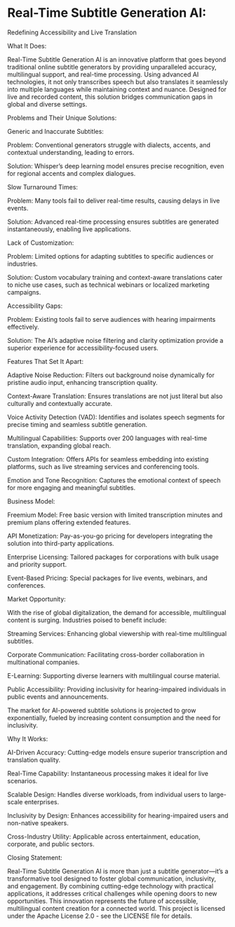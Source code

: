 # Real-Time Subtitle Generation AI:  
Redefining Accessibility and Live Translation

What It Does:

Real-Time Subtitle Generation AI is an innovative platform that goes beyond traditional online subtitle generators by providing unparalleled accuracy, multilingual support, and real-time processing. Using advanced AI technologies, it not only transcribes speech but also translates it seamlessly into multiple languages while maintaining context and nuance. Designed for live and recorded content, this solution bridges communication gaps in global and diverse settings.

Problems and Their Unique Solutions:

Generic and Inaccurate Subtitles:

Problem: Conventional generators struggle with dialects, accents, and contextual understanding, leading to errors.

Solution: Whisper’s deep learning model ensures precise recognition, even for regional accents and complex dialogues.

Slow Turnaround Times:

Problem: Many tools fail to deliver real-time results, causing delays in live events.

Solution: Advanced real-time processing ensures subtitles are generated instantaneously, enabling live applications.

Lack of Customization:

Problem: Limited options for adapting subtitles to specific audiences or industries.

Solution: Custom vocabulary training and context-aware translations cater to niche use cases, such as technical webinars or localized marketing campaigns.

Accessibility Gaps:

Problem: Existing tools fail to serve audiences with hearing impairments effectively.

Solution: The AI’s adaptive noise filtering and clarity optimization provide a superior experience for accessibility-focused users.

Features That Set It Apart:

Adaptive Noise Reduction: Filters out background noise dynamically for pristine audio input, enhancing transcription quality.

Context-Aware Translation: Ensures translations are not just literal but also culturally and contextually accurate.

Voice Activity Detection (VAD): Identifies and isolates speech segments for precise timing and seamless subtitle generation.

Multilingual Capabilities: Supports over 200 languages with real-time translation, expanding global reach.

Custom Integration: Offers APIs for seamless embedding into existing platforms, such as live streaming services and conferencing tools.

Emotion and Tone Recognition: Captures the emotional context of speech for more engaging and meaningful subtitles.

Business Model:

Freemium Model: Free basic version with limited transcription minutes and premium plans offering extended features.

API Monetization: Pay-as-you-go pricing for developers integrating the solution into third-party applications.

Enterprise Licensing: Tailored packages for corporations with bulk usage and priority support.

Event-Based Pricing: Special packages for live events, webinars, and conferences.

Market Opportunity:

With the rise of global digitalization, the demand for accessible, multilingual content is surging. Industries poised to benefit include:

Streaming Services: Enhancing global viewership with real-time multilingual subtitles.

Corporate Communication: Facilitating cross-border collaboration in multinational companies.

E-Learning: Supporting diverse learners with multilingual course material.

Public Accessibility: Providing inclusivity for hearing-impaired individuals in public events and announcements.

The market for AI-powered subtitle solutions is projected to grow exponentially, fueled by increasing content consumption and the need for inclusivity.

Why It Works:

AI-Driven Accuracy: Cutting-edge models ensure superior transcription and translation quality.

Real-Time Capability: Instantaneous processing makes it ideal for live scenarios.

Scalable Design: Handles diverse workloads, from individual users to large-scale enterprises.

Inclusivity by Design: Enhances accessibility for hearing-impaired users and non-native speakers.

Cross-Industry Utility: Applicable across entertainment, education, corporate, and public sectors.

Closing Statement:

Real-Time Subtitle Generation AI is more than just a subtitle generator—it’s a transformative tool designed to foster global communication, inclusivity, and engagement. By combining cutting-edge technology with practical applications, it addresses critical challenges while opening doors to new opportunities. This innovation represents the future of accessible, multilingual content creation for a connected world.
This project is licensed under the Apache License 2.0 - see the LICENSE file for details.
